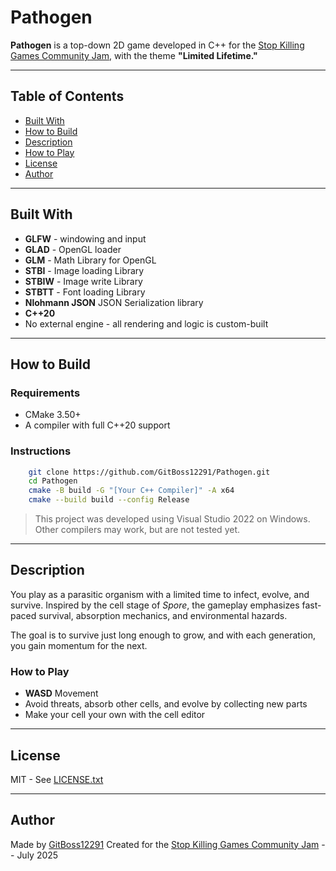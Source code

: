 # Pathogen

**Pathogen** is a top-down 2D game developed in C++ for the 
[Stop Killing Games Community Jam](https://itch.io/jam/stop-killing-games-game-jam), with the theme **"Limited Lifetime."**

---

## Table of Contents

- [Built With](#built-with)
- [How to Build](#how-to-build)
- [Description](#description)
- [How to Play](#how-to-play)
- [License](#license)
- [Author](#author)

---

## Built With

- **GLFW** - windowing and input
- **GLAD** - OpenGL loader
- **GLM**  - Math Library for OpenGL
- **STBI** - Image loading Library
- **STBIW** - Image write Library
- **STBTT** - Font loading Library
- **Nlohmann JSON** JSON Serialization library
- **C++20**
- No external engine - all rendering and logic is custom-built

---

## How to Build

### Requirements

- CMake 3.50+
- A compiler with full C++20 support

### Instructions

```bash
	git clone https://github.com/GitBoss12291/Pathogen.git
	cd Pathogen
	cmake -B build -G "[Your C++ Compiler]" -A x64
	cmake --build build --config Release
```

>This project was developed using Visual Studio 2022 on Windows. Other compilers may work, but are not tested yet.

---

## Description

You play as a parasitic organism with a limited time to infect, evolve, and survive. Inspired by the cell stage of *Spore*,
the gameplay emphasizes fast-paced survival, absorption mechanics, and environmental hazards.

The goal is to survive just long enough to grow, and with each generation, you gain momentum for the next.

### How to Play

- **WASD** Movement
- Avoid threats, absorb other cells, and evolve by collecting new parts
- Make your cell your own with the cell editor 

---

## License

MIT - See [LICENSE.txt](LICENSE.txt)

---

## Author

Made by [GitBoss12291](https://github.com/GitBoss12291)
Created for the [Stop Killing Games Community Jam](https://itch.io/jam/stop-killing-games-game-jam) -- July 2025
